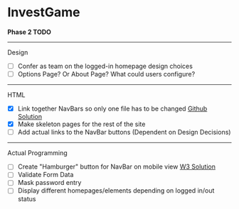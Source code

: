 # InvestGame


__Phase 2 TODO__

---

Design
- [ ] Confer as team on the logged-in homepage design choices
- [ ] Options Page? Or About Page? What could users configure?

---

HTML
- [X] Link together NavBars so only one file has to be changed [Github Solution](https://stackoverflow.com/questions/31954089/how-can-i-reuse-a-navigation-bar-on-multiple-pages)
- [X] Make skeleton pages for the rest of the site
- [ ] Add actual links to the NavBar buttons (Dependent on Design Decisions)

---

Actual Programming
- [ ] Create "Hamburger" button for NavBar on mobile view [W3 Solution](https://www.w3schools.com/howto/howto_css_menu_icon.asp)
- [ ] Validate Form Data
- [ ] Mask password entry
- [ ] Display different homepages/elements depending on logged in/out status
